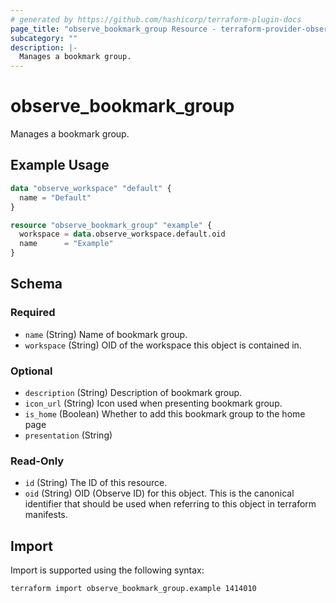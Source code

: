 ```yaml
---
# generated by https://github.com/hashicorp/terraform-plugin-docs
page_title: "observe_bookmark_group Resource - terraform-provider-observe"
subcategory: ""
description: |-
  Manages a bookmark group.
---
```

# observe_bookmark_group

Manages a bookmark group.
## Example Usage
```terraform
data "observe_workspace" "default" {
  name = "Default"
}

resource "observe_bookmark_group" "example" {
  workspace = data.observe_workspace.default.oid
  name      = "Example"
}
```
<!-- schema generated by tfplugindocs -->
## Schema

### Required

- `name` (String) Name of bookmark group.
- `workspace` (String) OID of the workspace this object is contained in.

### Optional

- `description` (String) Description of bookmark group.
- `icon_url` (String) Icon used when presenting bookmark group.
- `is_home` (Boolean) Whether to add this bookmark group to the home page
- `presentation` (String)

### Read-Only

- `id` (String) The ID of this resource.
- `oid` (String) OID (Observe ID) for this object. This is the canonical identifier that
should be used when referring to this object in terraform manifests.
## Import
Import is supported using the following syntax:
```shell
terraform import observe_bookmark_group.example 1414010
```
